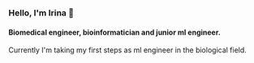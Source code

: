 ### Hello, I'm Irina 👋 

#### Biomedical engineer, bioinformatician and junior ml engineer.

Currently I'm taking my first steps as ml engineer in the biological field.
